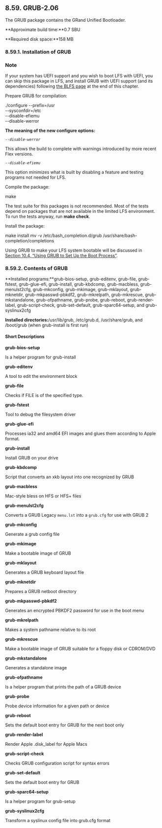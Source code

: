 ## 8.59. GRUB-2.06

The GRUB package contains the GRand Unified Bootloader.

**Approximate build time:**0.7 SBU

**Required disk space:**158 MB

### 8.59.1. Installation of GRUB

### Note

If your system has UEFI support and you wish to boot LFS with UEFI, you can skip this package in LFS, and install GRUB with UEFI support (and its dependencies) following [the BLFS page](https://www.linuxfromscratch.org/blfs/view/11.1/postlfs/grub-efi.html) at the end of this chapter.

Prepare GRUB for compilation:

./configure --prefix=/usr          \
            --sysconfdir=/etc      \
            --disable-efiemu       \
            --disable-werror

**The meaning of the new configure options:**

_`--disable-werror`_

This allows the build to complete with warnings introduced by more recent Flex versions.

_`--disable-efiemu`_

This option minimizes what is built by disabling a feature and testing programs not needed for LFS.

Compile the package:

make

The test suite for this packages is not recommended. Most of the tests depend on packages that are not available in the limited LFS environment. To run the tests anyway, run **make check**.

Install the package:

make install
mv -v /etc/bash_completion.d/grub /usr/share/bash-completion/completions

Using GRUB to make your LFS system bootable will be discussed in [Section 10.4, “Using GRUB to Set Up the Boot Process”](https://linuxfromscratch.org/lfs/downloads/stable/LFS-BOOK-11.1-NOCHUNKS.html#ch-bootable-grub "10.4. Using GRUB to Set Up the Boot Process").

### 8.59.2. Contents of GRUB

**Installed programs:**grub-bios-setup, grub-editenv, grub-file, grub-fstest, grub-glue-efi, grub-install, grub-kbdcomp, grub-macbless, grub-menulst2cfg, grub-mkconfig, grub-mkimage, grub-mklayout, grub-mknetdir, grub-mkpasswd-pbkdf2, grub-mkrelpath, grub-mkrescue, grub-mkstandalone, grub-ofpathname, grub-probe, grub-reboot, grub-render-label, grub-script-check, grub-set-default, grub-sparc64-setup, and grub-syslinux2cfg

**Installed directories:**/usr/lib/grub, /etc/grub.d, /usr/share/grub, and /boot/grub (when grub-install is first run)

#### Short Descriptions

**grub-bios-setup**

Is a helper program for grub-install

**grub-editenv**

A tool to edit the environment block

**grub-file**

Checks if FILE is of the specified type.

**grub-fstest**

Tool to debug the filesystem driver

**grub-glue-efi**

Processes ia32 and amd64 EFI images and glues them according to Apple format.

**grub-install**

Install GRUB on your drive

**grub-kbdcomp**

Script that converts an xkb layout into one recognized by GRUB

**grub-macbless**

Mac-style bless on HFS or HFS+ files

**grub-menulst2cfg**

Converts a GRUB Legacy `menu.lst` into a `grub.cfg` for use with GRUB 2

**grub-mkconfig**

Generate a grub config file

**grub-mkimage**

Make a bootable image of GRUB

**grub-mklayout**

Generates a GRUB keyboard layout file

**grub-mknetdir**

Prepares a GRUB netboot directory

**grub-mkpasswd-pbkdf2**

Generates an encrypted PBKDF2 password for use in the boot menu

**grub-mkrelpath**

Makes a system pathname relative to its root

**grub-mkrescue**

Make a bootable image of GRUB suitable for a floppy disk or CDROM/DVD

**grub-mkstandalone**

Generates a standalone image

**grub-ofpathname**

Is a helper program that prints the path of a GRUB device

**grub-probe**

Probe device information for a given path or device

**grub-reboot**

Sets the default boot entry for GRUB for the next boot only

**grub-render-label**

Render Apple .disk_label for Apple Macs

**grub-script-check**

Checks GRUB configuration script for syntax errors

**grub-set-default**

Sets the default boot entry for GRUB

**grub-sparc64-setup**

Is a helper program for grub-setup

**grub-syslinux2cfg**

Transform a syslinux config file into grub.cfg format